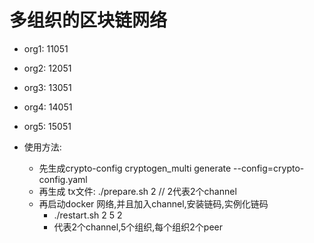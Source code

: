 # 多组织的区块链网络

- org1: 11051
- org2: 12051
- org3: 13051
- org4: 14051
- org5: 15051


- 使用方法:
    - 先生成crypto-config cryptogen_multi generate --config=crypto-config.yaml
    - 再生成 tx文件: ./prepare.sh 2 // 2代表2个channel
    - 再启动docker 网络,并且加入channel,安装链码,实例化链码
        - ./restart.sh  2  5 2 
        - 代表2个channel,5个组织,每个组织2个peer